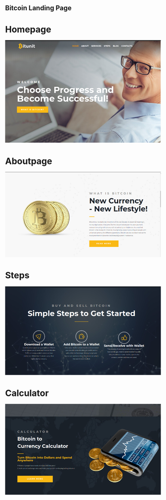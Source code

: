 ## Bitcoin Landing Page

# Homepage

![user-form](readmeimgs/bit2.png)

# Aboutpage

![user-form](readmeimgs/bit1.png)

# Steps

![user-form](readmeimgs/bit3.png)

# Calculator

![user-form](readmeimgs/bit4.png)
